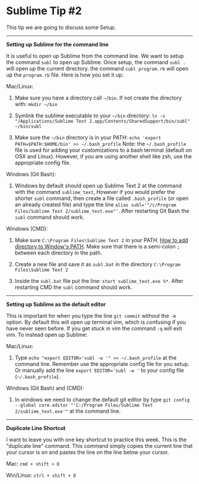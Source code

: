 # Sublime Tip \#2

This tip we are going to discuss some Setup. 

---

**Setting up Sublime for the command line**

It is useful to open up Sublime from the command line. We want to setup the command ``subl`` to open up Sublime. Once setup, the command ``subl .`` will open up the current directory. the command ``subl program.rb`` will open up the ``program.rb`` file. Here is how you set it up:

Mac/Linux: 

1. Make sure you have a directory call ``~/bin``. If not create the directory with: ``mkdir ~/bin``

1. Symlink the sublime executable to your ``~/bin`` directory: ``ln -s "/Applications/Sublime Text 2.app/Contents/SharedSupport/bin/subl" ~/bin/subl``

1. Make sure the ``~/bin`` directory is in your PATH: ``echo 'export PATH=$PATH:$HOME/bin' >> ~/.bash_profile`` Note: the ``~/.bash_profile`` file is used for adding your customizations to a bash terminal (default on OSX and Linux). However, if you are using another shell like zsh, use the appropriate config file.

Windows (Git Bash):

1. Windows by default should open up Sublime Text 2 at the command with the command ``sublime_text``, However if you would prefer the shorter ``subl`` command, then create a file called ``.bash_profile`` (or open an already created file) and type the line ``alias subl='"/c/Program Files/Sublime Text 2/sublime_text.exe"'``. After restarting Git Bash the ``subl`` command should work.

Windows (CMD):

1. Make sure ``C:\Program Files\Sublime Text 2`` in your PATH. [How to add directory to Window's PATH](http://www.computerhope.com/issues/ch000549.htm). Make sure that there is a semi-colon ``;`` between each directory in the path.

1. Create a new file and save it as ``subl.bat`` in the directory ``C:\Program Files\Sublime Text 2``

1. Inside the ``subl.bat`` file put the line: ``start sublime_text.exe %*``. After restarting CMD the ``subl`` command should work.

---

**Setting up Sublime as the default editor**

This is important for when you type the line ``git commit`` without the ``-m`` option. By default this will open up terminal vim, which is confusing if you have never seen before. If you get stuck in vim the command ``:q`` will exit vim.  To instead open up Sublime:

Mac/Linux:

1. Type ``echo "export EDITOR='subl -w '" >> ~/.bash_profile`` at the command line. Remember use the appropriate config file for you setup. Or manually add the line ``export EDITOR='subl -w '`` to your config file (``~/.bash_profile``).

Windows (Git Bash) and (CMD):

1. In windows we need to change the default git editor by type ``git config --global core.editor "'C:/Program Files/Sublime Text 2/sublime_text.exe'"`` at the command line.

---

**Duplicate Line Shortcut**

I want to leave you with one key shortcut to practice this week. This is the "duplicate line" command. This command simply copies the current line that your cursor is on and pastes the line on the line below your cursor. 

Mac: ``cmd + shift + D``

Win/Linux: ``ctrl + shift + D``
